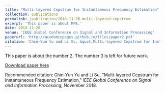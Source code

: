 ```yaml
---
title: "Multi-layered Cepstrum for Instantaneous Frequency Estimation"
collection: publications
permalink: /publication/2018-11-26-multi-layered-cepstrum
excerpt: 'This paper is about MPE.'
date: 2018-11-26
venue: 'IEEE Global Conference on Signal and Information Processing'
paperurl: 'http://academicpages.github.io/files/paper2.pdf'
citation: 'Chin-Yun Yu and Li Su, &quot;Multi-layered Cepstrum for Instantaneous Frequency Estimation,&quot; <i>IEEE Global Conference on Signal and Information Processing</i>, November 2018.'
---
```

This paper is about the number 2. The number 3 is left for future work.

[Download paper here](http://academicpages.github.io/files/paper2.pdf)

Recommended citation: Chin-Yun Yu and Li Su, "Multi-layered Cepstrum for Instantaneous Frequency Estimation," <i>IEEE Global Conference on Signal and Information Processing</i>, November 2018.
